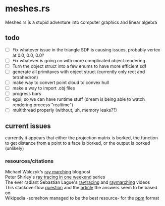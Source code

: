 # meshes.rs
Meshes.rs is a stupid adventure into computer graphics and linear algebra

## todo
- [ ] Fix whatever issue in the triangle SDF is causing issues, probably vertex at 0.0, 0.0, 0.0?
- [ ] Fix whatever is going on with more complicated object rendering
- [ ] Turn the object struct into a few enums to have more efficient sdf
- [ ] generate all primitaves with object struct (currently only rect and tetrahedron)
- [ ] make way to convert point cloud to convex hull
- [ ] make a way to import .obj files
- [ ] progress bars
- [ ] egui, so we can have runtime stuff (dream is being able to watch rendering process "realtime")
- [ ] multithread properly (without, uh, memory leaks??)

## current issues
currently it appears that either the projection matrix is borked, the function to 
get distance from a point to a face is borked, or the output is borked (unlikely)

### resources/citations
Michael Walczyk's [ray marching](https://michaelwalczyk.com/blog-ray-marching.html) blogpost <br />
Peter Shirley's [ray tracing in one weekend](https://raytracing.github.io/) series <br />
The ever radiant Sebastian Lague's [raytracing](https://www.youtube.com/watch?v=Qz0KTGYJtUk) and [raymarching](https://www.youtube.com/watch?v=Cp5WWtMoeKg) videos <br />
This stackoverflow [question](https://stackoverflow.com/questions/849211/shortest-distance-between-a-point-and-a-line-segment) and the [article](http://paulbourke.net/geometry/pointlineplane/) the answers seem to be based on <br />
Wikipedia -somehow managed to be the best resource- for the [ppm](https://en.wikipedia.org/wiki/Netpbm#PPM_example) format <br />

